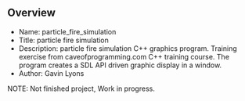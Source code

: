 
Overview
--------------------------------------------
* Name: particle_fire_simulation 
* Title: particle fire simulation
* Description: particle fire simulation C++ graphics program. Training exercise 
from caveofprogramming.com C++ training course.
The program creates a SDL API driven graphic display in a window.
* Author: Gavin Lyons

NOTE: Not finished project, Work in progress.


